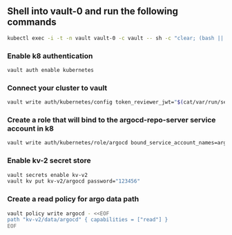 
## Shell into vault-0 and run the following commands
```bash
kubectl exec -i -t -n vault vault-0 -c vault -- sh -c "clear; (bash || ash || sh)"
```
### Enable k8 authentication
```bash
vault auth enable kubernetes
```
### Connect your cluster to vault
```bash
vault write auth/kubernetes/config token_reviewer_jwt="$(cat/var/run/secrets/kubernetes.io/serviceaccount/token)"     kubernetes_host="https://$KUBERNETES_PORT_443_TCP_ADDR:443" kubernetes_ca_cert=@/var/run/secrets/kubernetes.io/serviceaccount/ca.crt
```
### Create a role that will bind to the argocd-repo-server service account in k8
```bash
vault write auth/kubernetes/role/argocd bound_service_account_names=argocd-repo-server bound_service_account_namespaces=argocd policies=argocd ttl=24h
```

### Enable kv-2 secret store
```bash
vault secrets enable kv-v2
vault kv put kv-v2/argocd password="123456"
```
### Create a read policy for argo data path
```bash
vault policy write argocd - <<EOF 
path "kv-v2/data/argocd" { capabilities = ["read"] } 
EOF
```


